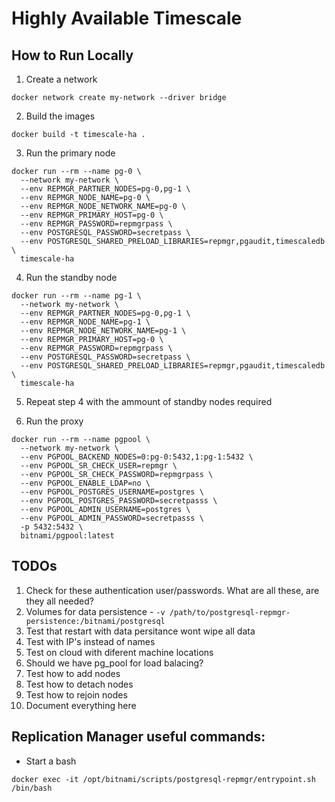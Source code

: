 # Highly Available Timescale 

## How to Run Locally

1. Create a network

```
docker network create my-network --driver bridge
```

2. Build the images

```
docker build -t timescale-ha .
```

3. Run the primary node

```
docker run --rm --name pg-0 \
  --network my-network \
  --env REPMGR_PARTNER_NODES=pg-0,pg-1 \
  --env REPMGR_NODE_NAME=pg-0 \
  --env REPMGR_NODE_NETWORK_NAME=pg-0 \
  --env REPMGR_PRIMARY_HOST=pg-0 \
  --env REPMGR_PASSWORD=repmgrpass \
  --env POSTGRESQL_PASSWORD=secretpass \
  --env POSTGRESQL_SHARED_PRELOAD_LIBRARIES=repmgr,pgaudit,timescaledb \
  timescale-ha
```

4. Run the standby node

```
docker run --rm --name pg-1 \
  --network my-network \
  --env REPMGR_PARTNER_NODES=pg-0,pg-1 \
  --env REPMGR_NODE_NAME=pg-1 \
  --env REPMGR_NODE_NETWORK_NAME=pg-1 \
  --env REPMGR_PRIMARY_HOST=pg-0 \
  --env REPMGR_PASSWORD=repmgrpass \
  --env POSTGRESQL_PASSWORD=secretpass \
  --env POSTGRESQL_SHARED_PRELOAD_LIBRARIES=repmgr,pgaudit,timescaledb \
  timescale-ha
```

5. Repeat step 4 with the ammount of standby nodes required

6. Run the proxy

```
docker run --rm --name pgpool \
  --network my-network \
  --env PGPOOL_BACKEND_NODES=0:pg-0:5432,1:pg-1:5432 \
  --env PGPOOL_SR_CHECK_USER=repmgr \
  --env PGPOOL_SR_CHECK_PASSWORD=repmgrpass \
  --env PGPOOL_ENABLE_LDAP=no \
  --env PGPOOL_POSTGRES_USERNAME=postgres \
  --env PGPOOL_POSTGRES_PASSWORD=secretpasss \
  --env PGPOOL_ADMIN_USERNAME=postgres \
  --env PGPOOL_ADMIN_PASSWORD=secretpasss \
  -p 5432:5432 \
  bitnami/pgpool:latest
```

## TODOs


1. Check for these authentication user/passwords. What are all these, are they all needed?
2. Volumes for data persistence - `-v /path/to/postgresql-repmgr-persistence:/bitnami/postgresql`
3. Test that restart with data persitance wont wipe all data
4. Test with IP's instead of names
5. Test on cloud with diferent machine locations
6. Should we have pg_pool for load balacing?
7. Test how to add nodes
8. Test how to detach nodes
9. Test how to rejoin nodes
10. Document everything here

## Replication Manager useful commands:

- Start a bash
```
docker exec -it /opt/bitnami/scripts/postgresql-repmgr/entrypoint.sh /bin/bash
```
